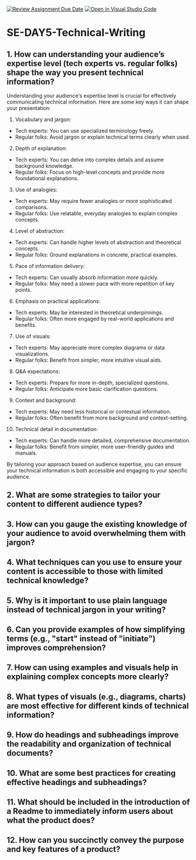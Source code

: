 [![Review Assignment Due Date](https://classroom.github.com/assets/deadline-readme-button-22041afd0340ce965d47ae6ef1cefeee28c7c493a6346c4f15d667ab976d596c.svg)](https://classroom.github.com/a/zsAR-pyY)
[![Open in Visual Studio Code](https://classroom.github.com/assets/open-in-vscode-2e0aaae1b6195c2367325f4f02e2d04e9abb55f0b24a779b69b11b9e10269abc.svg)](https://classroom.github.com/online_ide?assignment_repo_id=16063013&assignment_repo_type=AssignmentRepo)
# SE-DAY5-Technical-Writing
## 1. How can understanding your audience’s expertise level (tech experts vs. regular folks) shape the way you present technical information?
 Understanding your audience's expertise level is crucial for effectively communicating technical information. Here are some key ways it can shape your presentation:

1. Vocabulary and jargon:
- Tech experts: You can use specialized terminology freely.
- Regular folks: Avoid jargon or explain technical terms clearly when used.

2. Depth of explanation:
- Tech experts: You can delve into complex details and assume background knowledge.
- Regular folks: Focus on high-level concepts and provide more foundational explanations.

3. Use of analogies:
- Tech experts: May require fewer analogies or more sophisticated comparisons.
- Regular folks: Use relatable, everyday analogies to explain complex concepts.

4. Level of abstraction:
- Tech experts: Can handle higher levels of abstraction and theoretical concepts.
- Regular folks: Ground explanations in concrete, practical examples.

5. Pace of information delivery:
- Tech experts: Can usually absorb information more quickly.
- Regular folks: May need a slower pace with more repetition of key points.

6. Emphasis on practical applications:
- Tech experts: May be interested in theoretical underpinnings.
- Regular folks: Often more engaged by real-world applications and benefits.

7. Use of visuals:
- Tech experts: May appreciate more complex diagrams or data visualizations.
- Regular folks: Benefit from simpler, more intuitive visual aids.

8. Q&A expectations:
- Tech experts: Prepare for more in-depth, specialized questions.
- Regular folks: Anticipate more basic clarification questions.

9. Context and background:
- Tech experts: May need less historical or contextual information.
- Regular folks: Often benefit from more background and context-setting.

10. Technical detail in documentation:
- Tech experts: Can handle more detailed, comprehensive documentation.
- Regular folks: Benefit from simpler, more user-friendly guides and manuals.

By tailoring your approach based on audience expertise, you can ensure your technical information is both accessible and engaging to your specific audience.


## 2. What are some strategies to tailor your content to different audience types?
## 3. How can you gauge the existing knowledge of your audience to avoid overwhelming them with jargon?
## 4. What techniques can you use to ensure your content is accessible to those with limited technical knowledge?
## 5. Why is it important to use plain language instead of technical jargon in your writing?
## 6. Can you provide examples of how simplifying terms (e.g., "start" instead of "initiate") improves comprehension?
## 7. How can using examples and visuals help in explaining complex concepts more clearly?
## 8. What types of visuals (e.g., diagrams, charts) are most effective for different kinds of technical information?
## 9. How do headings and subheadings improve the readability and organization of technical documents?
## 10. What are some best practices for creating effective headings and subheadings?
## 11. What should be included in the introduction of a Readme to immediately inform users about what the product does?
## 12. How can you succinctly convey the purpose and key features of a product?
